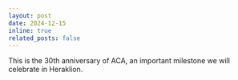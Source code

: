 ```yaml
---
layout: post
date: 2024-12-15 
inline: true
related_posts: false
---
```


This is the 30th anniversary of ACA, an important milestone we will celebrate in Heraklion.